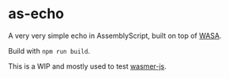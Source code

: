 # as-echo

A very very simple echo in AssemblyScript, built on top of [WASA](https://github.com/jedisct1/wasa).

Build with `npm run build`.

This is a WIP and mostly used to test [wasmer-js](https://github.com/wasmerio/wasmer-js).
